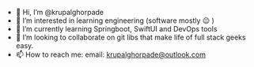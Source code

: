 - 👋 Hi, I’m @krupalghorpade
- 👀 I’m interested in learning engineering (software mostly 😉 )
- 🌱 I’m currently learning Springboot, SwiftUI and DevOps tools
- 💞️ I’m looking to collaborate on git libs that make life of full stack geeks easy.
- 📫 How to reach me: email: krupalghorpade@outlook.com

<!---
krupalghorpade/krupalghorpade is a ✨ special ✨ repository because its `README.md` (this file) appears on your GitHub profile.
You can click the Preview link to take a look at your changes.
--->
